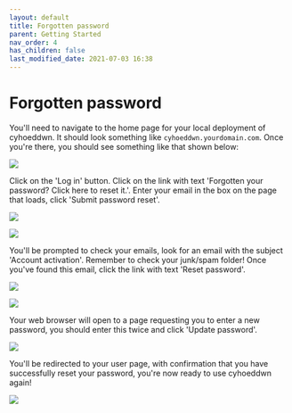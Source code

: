```yaml
---
layout: default
title: Forgotten password
parent: Getting Started
nav_order: 4
has_children: false
last_modified_date: 2021-07-03 16:38
---
```


# Forgotten password

You'll need to navigate to the home page for your local deployment of cyhoeddwn. It should look something like `cyhoeddwn.yourdomain.com`. Once you're there, you should see something like that shown below:

![](/assets/img/index_page.png)

Click on the 'Log in' button. Click on the link with text 'Forgotten your password? Click here to reset it.'. Enter your email in the box on the page that loads, click 'Submit password reset'.

![](/assets/img/sign_in.png)

![](/assets/img/reset_password.png)

You'll be prompted to check your emails, look for an email with the subject 'Account activation'. Remember to check your junk/spam folder! Once you've found this email, click the link with text 'Reset password'.

![](/assets/img/password_reset_notification.png)

![](/assets/img/email_password_reset.png)

Your web browser will open to a page requesting you to enter a new password, you should enter this twice and click 'Update password'.

![](/assets/img/new_password.png)

You'll be redirected to your user page, with confirmation that you have successfully reset your password, you're now ready to use cyhoeddwn again!

![](/assets/img/password_reset_confirmation.png)